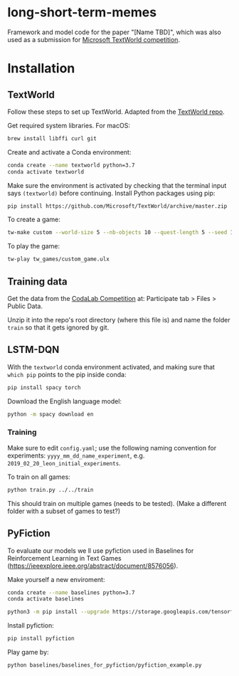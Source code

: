 # long-short-term-memes
Framework and model code for the paper "[Name TBD]", which was also used as a submission for [Microsoft TextWorld competition]( https://www.microsoft.com/en-us/research/project/textworld/).

# Installation

## TextWorld

Follow these steps to set up TextWorld. Adapted from the [TextWorld repo](https://github.com/microsoft/textworld).

Get required system libraries. For macOS:

```bash
brew install libffi curl git
```

Create and activate a Conda environment:

```bash
conda create --name textworld python=3.7
conda activate textworld
```

Make sure the environment is activated by checking that the terminal input says `(textworld)` before continuing. Install Python packages using pip:

```bash
pip install https://github.com/Microsoft/TextWorld/archive/master.zip
```

To create a game:

```bash
tw-make custom --world-size 5 --nb-objects 10 --quest-length 5 --seed 1234 --output tw_games/custom_game.ulx
```

To play the game:

```bash
tw-play tw_games/custom_game.ulx
```

## Training data

Get the data from the [CodaLab Competition](https://competitions.codalab.org/competitions/20865#participate-get_starting_kit) at: Participate tab > Files > Public Data.

Unzip it into the repo's root directory (where this file is) and name the folder `train` so that it gets ignored by git.

## LSTM-DQN

With the `textworld` conda environment activated, and making sure that `which pip` points to the pip inside conda:

```bash
pip install spacy torch
```

Download the English language model:

```bash
python -m spacy download en
```

### Training

Make sure to edit `config.yaml`; use the following naming convention for experiments: `yyyy_mm_dd_name_experiment`, e.g. `2019_02_20_leon_initial_experiments`.

To train on all games:

```bash
python train.py ../../train
```

This should train on multiple games (needs to be tested). (Make a different folder with a subset of games to test?)

## PyFiction

To evaluate our models we ll use pyfiction used in Baselines for Reinforcement Learning in Text Games (https://ieeexplore.ieee.org/abstract/document/8576056). 

Make yourself a new enviroment:

```bash
conda create --name baselines python=3.7
conda activate baselines
```

```bash
python3 -m pip install --upgrade https://storage.googleapis.com/tensorflow/mac/cpu/tensorflow-1.12.0-py3-none-any.whl
```

Install pyfiction:

```bash
pip install pyfiction
```
Play game by:

```bash
python baselines/baselines_for_pyfiction/pyfiction_example.py
```
